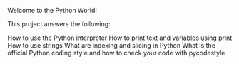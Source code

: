 Welcome to the Python World!

This project answers the following:

How to use the Python interpreter
How to print text and variables using print
How to use strings
What are indexing and slicing in Python
What is the official Python coding style and how to check your code with pycodestyle
